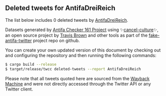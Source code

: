 ## Deleted tweets for AntifaDreiReich

The list below includes 0 deleted tweets by
[AntifaDreiReich](https://twitter.com/AntifaDreiReich).



Datasets generated by [Antifa Checker 161 Project](https://twitter.com/antifacheck161) using ✨[cancel-culture](https://github.com/travisbrown/cancel-culture)✨, an open source project by 
[Travis Brown](https://twitter.com/travisbrown) and other tools as part of the 
[fake-antifa-twitter](https://github.com/antifacheck161/fake-antifa-twitter) project repo on github.

You can create your own updated version of this document by checking out and configuring the
repository and then running the following commands:

```bash
$ cargo build --release
$ target/release/twcc deleted-tweets --report AntifaDreiReich
```

Please note that all tweets quoted here are sourced from the
[Wayback Machine](https://web.archive.org) and were not directly accessed through the Twitter API or
any Twitter client.

